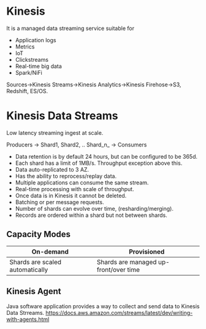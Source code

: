 # Kinesis

It is a managed data streaming service suitable for

- Application logs
- Metrics
- IoT
- Clickstreams
- Real-time big data
- Spark/NiFi

Sources->Kinesis Streams->Kinesis Analytics->Kinesis Firehose->S3, Redshift, ES/OS.

# Kinesis Data Streams

Low latency streaming ingest at scale.

Producers -> Shard1, Shard2, .. Shard_n_ -> Consumers

- Data retention is by default 24 hours, but can be configured to be 365d.
- Each shard has a limit of 1MB/s. Throughput exception above this.
- Data auto-replicated to 3 AZ.
- Has the ability to reprocess/replay data.
- Multiple applications can consume the same stream.
- Real-time processing with scale of throughput.
- Once data is in Kinesis it cannot be deleted.
- Batching or per message requests.
- Number of shards can evolve over time, (resharding/merging).
- Records are ordered within a shard but not between shards.

## Capacity Modes

| On-demand | Provisioned |
| --- | --- |
| Shards are scaled automatically | Shards are managed up-front/over time |


## Kinesis Agent
Java software application provides a way to collect and send data to Kinesis Data Strreams.
https://docs.aws.amazon.com/streams/latest/dev/writing-with-agents.html